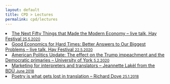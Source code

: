 ```yaml
---
layout: default
title: CPD > Lectures
permalink: cpd/lectures
---
```

<li><a href="https://www.hayfestival.com/p-16779-tim-harford.aspx" target="_blank">The Next Fifty Things that Made the Modern Economy – live talk, Hay Festival <small>25.5.2020</small></a></li>  

<li><a href="https://www.hayfestival.com/p-16752-esther-duflo-chaired-by-evan-davis.aspx" target="_blank">Good Economics for Hard Times: Better Answers to Our Biggest Problems – live talk, Hay Festival <small>22.5.2020</small></a></li>  

<li><a href="https://www.york.ac.uk/news-and-events/events/public-lectures/spring-2020/american-update/" target="_blank">American Politics Update: The effect on the Trump impeachment and the Democratic primaries – University of York <small>5.2.2020</small></a></li>  

<li><a href="http://www.lakel-translation.de/" target="_blank">Marketing for interpreters and translators – Jeannette Lakèl from the BDÜ <small>June 2018</small></a></li>  

<li><a href="https://www.carcanet.co.uk/cgi-bin/indexer?owner_id=178" target="_blank">Poetry is what gets lost in translation – Richard Dove <small>25.1.2018</small></a></li>